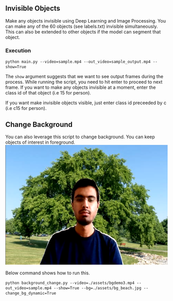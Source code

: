 ## Invisible Objects

Make any objects invisible using Deep Learning and Image Processing.
You can make any of the 60 objects (see labels.txt) invisible simultaneously. This can also be extended to other objects if the model can segment that object.

### Execution

```
python main.py --video=sample.mp4 --out_video=sample_output.mp4 --show=True
```

The `show` argument suggests that we want to see output frames during the process. While running the script, you need to hit enter to proceed to next frame.
If you want to make any objects invisible at a moment, enter the class id of that object (i.e 15 for person).

If you want make invisible objects visible, just enter class id preceeded by c (i.e c15 for person).

## Change Background

You can also leverage this script to change background. You can keep objects of interest in foreground.
![demo](./assets/thumb.PNG)

Below command shows how to run this.

```
python background_change.py --video=./assets/bgdemo3.mp4 --out_video=sample.mp4 --show=True --bg=./assets/bg_beach.jpg --change_bg_dynamic=True
```